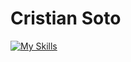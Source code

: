 # Cristian Soto
[![My Skills](https://skillicons.dev/icons?i=js,html,css,git)](https://skillicons.dev)
